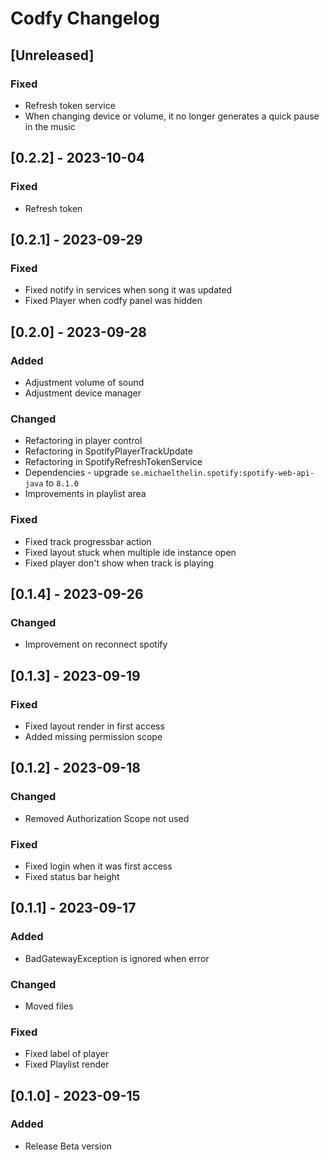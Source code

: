 <!-- Keep a Changelog guide -> https://keepachangelog.com -->

# Codfy Changelog

## [Unreleased]

### Fixed
- Refresh token service
- When changing device or volume, it no longer generates a quick pause in the music

## [0.2.2] - 2023-10-04

### Fixed
- Refresh token

## [0.2.1] - 2023-09-29

### Fixed
- Fixed notify in services when song it was updated
- Fixed Player when codfy panel was hidden

## [0.2.0] - 2023-09-28

### Added
- Adjustment volume of sound
- Adjustment device manager

### Changed
- Refactoring in player control
- Refactoring in SpotifyPlayerTrackUpdate
- Refactoring in SpotifyRefreshTokenService
- Dependencies - upgrade `se.michaelthelin.spotify:spotify-web-api-java` to `8.1.0`
- Improvements in playlist area

### Fixed
- Fixed track progressbar action
- Fixed layout stuck when multiple ide instance open
- Fixed player don't show when track is playing

## [0.1.4] - 2023-09-26

### Changed
- Improvement on reconnect spotify

## [0.1.3] - 2023-09-19

### Fixed
- Fixed layout render in first access
- Added missing permission scope

## [0.1.2] - 2023-09-18

### Changed
- Removed Authorization Scope not used

### Fixed
- Fixed login when it was first access
- Fixed status bar height

## [0.1.1] - 2023-09-17

### Added
- BadGatewayException is ignored when error

### Changed
- Moved files

### Fixed
- Fixed label of player
- Fixed Playlist render

## [0.1.0] - 2023-09-15

### Added
- Release Beta version
